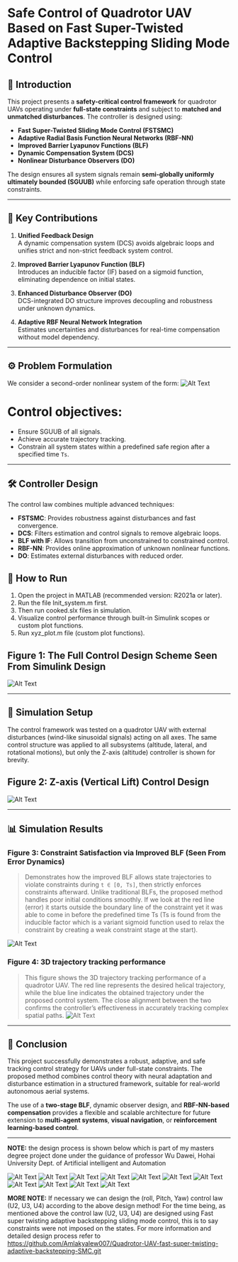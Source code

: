 # Safe Control of Quadrotor UAV Based on Fast Super-Twisted Adaptive Backstepping Sliding Mode Control

## 📘 Introduction

This project presents a **safety-critical control framework** for quadrotor UAVs operating under **full-state constraints** and subject to **matched and unmatched disturbances**. The controller is designed using:

- **Fast Super-Twisted Sliding Mode Control (FSTSMC)**
- **Adaptive Radial Basis Function Neural Networks (RBF-NN)**
- **Improved Barrier Lyapunov Functions (BLF)**
- **Dynamic Compensation System (DCS)**
- **Nonlinear Disturbance Observers (DO)**

The design ensures all system signals remain **semi-globally uniformly ultimately bounded (SGUUB)** while enforcing safe operation through state constraints.

---

## 🧠 Key Contributions

1. **Unified Feedback Design**  
   A dynamic compensation system (DCS) avoids algebraic loops and unifies strict and non-strict feedback system control.

2. **Improved Barrier Lyapunov Function (BLF)**  
   Introduces an inducible factor (IF) based on a sigmoid function, eliminating dependence on initial states.

3. **Enhanced Disturbance Observer (DO)**  
   DCS-integrated DO structure improves decoupling and robustness under unknown dynamics.

4. **Adaptive RBF Neural Network Integration**  
   Estimates uncertainties and disturbances for real-time compensation without model dependency.

---

## ⚙️ Problem Formulation

We consider a second-order nonlinear system of the form:
![Alt Text](https://github.com/Amlakyalew007/safe-control-of-Quadrotor-UAVs/blob/main/images/problem.png)

  # Control objectives:

- Ensure SGUUB of all signals.
- Achieve accurate trajectory tracking.
- Constrain all system states within a predefined safe region after a specified time `Ts`.

---

## 🛠️ Controller Design

The control law combines multiple advanced techniques:

- **FSTSMC**: Provides robustness against disturbances and fast convergence.
- **DCS**: Filters estimation and control signals to remove algebraic loops.
- **BLF with IF**: Allows transition from unconstrained to constrained control.
- **RBF-NN**: Provides online approximation of unknown nonlinear functions.
- **DO**: Estimates external disturbances with reduced order.


## 🚀 How to Run
  1. Open the project in MATLAB (recommended version: R2021a or later).
  2. Run the file Init_system.m first.
  3. Then run cooked.slx files in simulation.
  4. Visualize control performance through built-in Simulink scopes or custom plot functions.
  5. Run xyz_plot.m file (custom plot functions). 

## Figure 1: The Full Control Design Scheme Seen From Simulink Design  

![Alt Text](https://github.com/Amlakyalew007/safe-control-of-Quadrotor-UAVs/blob/main/images/system%20design.png)

---



## 🧪 Simulation Setup

The control framework was tested on a quadrotor UAV with external disturbances (wind-like sinusoidal signals) acting on all axes. The same control structure was applied to all subsystems (altitude, lateral, and rotational motions), but only the Z-axis (altitude) controller is shown for brevity.

## Figure 2: Z-axis (Vertical Lift) Control Design
![Alt Text](https://github.com/Amlakyalew007/safe-control-of-Quadrotor-UAVs/blob/main/images/z-axis%20control.png)

---

## 📊 Simulation Results

### Figure 3: Constraint Satisfaction via Improved BLF (Seen From Error Dynamics) 
> Demonstrates how the improved BLF allows state trajectories to violate constraints during `t ∈ [0, Ts]`, then strictly enforces constraints afterward. Unlike traditional BLFs, the proposed method handles poor initial conditions smoothly.
> If we look at the red line (error) it starts outside the boundary line of the constraint yet it was able to come in before the predefined time Ts (Ts is found from the inducible factor which is a variant sigmoid function used to relax the constraint by creating a weak constraint stage at the start).

![Alt Text](https://github.com/Amlakyalew007/safe-control-of-Quadrotor-UAVs/blob/main/images/e1.jpg)

### Figure 4: 3D trajectory tracking performance  
> This figure shows the 3D trajectory tracking performance of a quadrotor UAV. The red line represents the desired helical trajectory, while the blue line indicates the obtained trajectory under the proposed control system. The close alignment between the two confirms the controller’s effectiveness in accurately tracking complex spatial paths.
![Alt Text](https://github.com/Amlakyalew007/safe-control-of-Quadrotor-UAVs/blob/main/images/tracking.jpg)
---

## 📌 Conclusion

This project successfully demonstrates a robust, adaptive, and safe tracking control strategy for UAVs under full-state constraints. The proposed method combines control theory with neural adaptation and disturbance estimation in a structured framework, suitable for real-world autonomous aerial systems.

The use of a **two-stage BLF**, dynamic observer design, and **RBF-NN-based compensation** provides a flexible and scalable architecture for future extension to **multi-agent systems**, **visual navigation**, or **reinforcement learning-based control**.

---


**NOTE:** the design process is shown below which is part of my masters degree project done under the guidance of professor Wu Dawei, Hohai University Dept. of Artificial intelligent and Automation 


![Alt Text](https://github.com/Amlakyalew007/safe-control-of-Quadrotor-UAVs/blob/main/images/page1.jpg)
![Alt Text](https://github.com/Amlakyalew007/safe-control-of-Quadrotor-UAVs/blob/main/images/page2.jpg)
![Alt Text](https://github.com/Amlakyalew007/safe-control-of-Quadrotor-UAVs/blob/main/images/page3.jpg)
![Alt Text](https://github.com/Amlakyalew007/safe-control-of-Quadrotor-UAVs/blob/main/images/page4.jpg)
![Alt Text](https://github.com/Amlakyalew007/safe-control-of-Quadrotor-UAVs/blob/main/images/page5.jpg)
![Alt Text](https://github.com/Amlakyalew007/safe-control-of-Quadrotor-UAVs/blob/main/images/page6.jpg)
![Alt Text](https://github.com/Amlakyalew007/safe-control-of-Quadrotor-UAVs/blob/main/images/page7.jpg)
![Alt Text](https://github.com/Amlakyalew007/safe-control-of-Quadrotor-UAVs/blob/main/images/page8.jpg)
![Alt Text](https://github.com/Amlakyalew007/safe-control-of-Quadrotor-UAVs/blob/main/images/page9.jpg)
![Alt Text](https://github.com/Amlakyalew007/safe-control-of-Quadrotor-UAVs/blob/main/images/page10.jpg)
![Alt Text](https://github.com/Amlakyalew007/safe-control-of-Quadrotor-UAVs/blob/main/images/page11.jpg)


**MORE NOTE:** If necessary we can design the (roll, Pitch, Yaw) control law (U2, U3, U4) according to the above design method! For the time being, as mentioned above the control law (U2, U3, U4) are designed using Fast super twisting adaptive backstepping sliding mode control, this is to say constraints were not imposed on the states. For more information and detailed design process refer to https://github.com/Amlakyalew007/Quadrotor-UAV-fast-super-twisting-adaptive-backstepping-SMC.git


